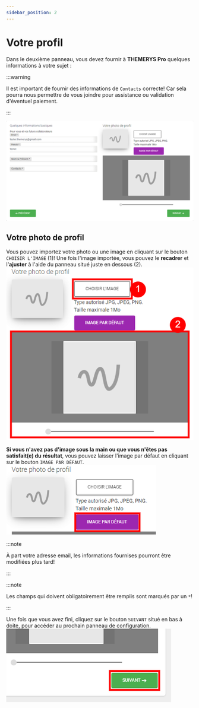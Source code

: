 ```yaml
---
sidebar_position: 2
---
```


# Votre profil

Dans le deuxième panneau, vous devez fournir à **THEMERYS Pro** quelques informations à votre sujet :

:::warning

Il est important de fournir des informations de `Contacts` correcte! Car sela pourra nous permettre de vous joindre pour assistance
ou validation d'éventuel paiement.

:::

![img alt](/img/wizard-utilisateur.png)

## Votre photo de profil
Vous pouvez importez votre photo ou une image en cliquant sur le bouton `CHOISIR L'IMAGE` (1)!
Une fois l'image importée, vous pouvez le **recadrer** et l'**ajuster** à l'aide du panneau situé juste en dessous (2).
![img alt](/img/wizard-utilisateur-photo.png)

**Si vous n'avez pas d'image sous la main ou que vous n'êtes pas satisfait(e) du résultat**, vous pouvez laisser l'image par défaut 
en cliquant sur le bouton `IMAGE PAR DÉFAUT`.
![img alt](/img/wizard-utilisateur-photo-defaut.png)

:::note

À part votre adresse email, les informations fournises pourront être modifiées plus tard!

:::

:::note

Les champs qui doivent obligatoirement être remplis sont marqués par un `*`!

:::

Une fois que vous avez fini, cliquez sur le bouton `SUIVANT` situé en bas à doite, pour accéder au prochain panneau de configuration.
![img alt](/img/wizard-utilisateur-suivant.png)
